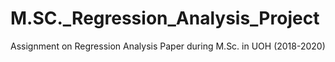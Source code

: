 # M.SC._Regression_Analysis_Project
Assignment on Regression Analysis Paper during M.Sc. in UOH (2018-2020)
